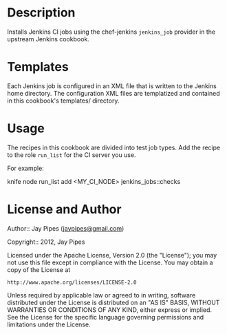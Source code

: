 Description
===========

Installs Jenkins CI jobs using the chef-jenkins `jenkins_job` provider in the
upstream Jenkins cookbook.

Templates
=========

Each Jenkins job is configured in an XML file that is written to the Jenkins
home directory. The configuration XML files are templatized and contained
in this cookbook's templates/ directory.

Usage
=====

The recipes in this cookbook are divided into test job types. Add the recipe
to the role `run_list` for the CI server you use.

For example:

 knife node run_list add <MY_CI_NODE> jenkins_jobs::checks

License and Author
==================

Author:: Jay Pipes (<jaypipes@gmail.com>)

Copyright:: 2012, Jay Pipes

Licensed under the Apache License, Version 2.0 (the "License");
you may not use this file except in compliance with the License.
You may obtain a copy of the License at

    http://www.apache.org/licenses/LICENSE-2.0

Unless required by applicable law or agreed to in writing, software
distributed under the License is distributed on an "AS IS" BASIS,
WITHOUT WARRANTIES OR CONDITIONS OF ANY KIND, either express or implied.
See the License for the specific language governing permissions and
limitations under the License.
